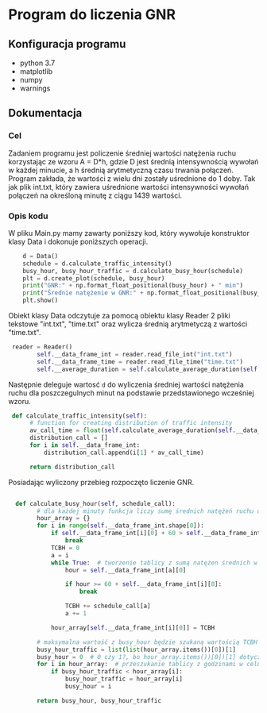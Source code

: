 # Program do liczenia GNR
## Konfiguracja programu
  - python 3.7
  - matplotlib
  - numpy 
  - warnings 
  

## Dokumentacja

### Cel
Zadaniem programu jest policzenie średniej wartości natężenia ruchu korzystając ze wzoru A = D*h, gdzie D jest średnią intensywnością wywołań w każdej minucie, a h średnią arytmetyczną czasu trwania połączeń. Program zakłada, że wartości z wielu dni zostały uśrednione do 1 doby. Tak jak plik int.txt, który zawiera uśrednione wartości intensywności wywołań połączeń na określoną minutę z ciągu 1439 wartości.

### Opis kodu

W pliku Main.py mamy zawarty poniższy kod, który wywołuje konstruktor klasy Data i dokonuje poniższych operacji. 

```python
    d = Data()
    schedule = d.calculate_traffic_intensity()
    busy_hour, busy_hour_traffic = d.calculate_busy_hour(schedule)
    plt = d.create_plot(schedule, busy_hour)
    print("GNR:" + np.format_float_positional(busy_hour) + " min")
    print("Średnie natężenie w GNR:" + np.format_float_positional(busy_hour_traffic, 2) + " połączenio-minut")
    plt.show()
```

Obiekt klasy Data odczytuje za pomocą obiektu klasy Reader 2 pliki tekstowe "int.txt", "time.txt" oraz wylicza średnią arytmetyczą z wartości "time.txt".

```python
 reader = Reader()
        self.__data_frame_int = reader.read_file_int("int.txt")
        self.__data_frame_time = reader.read_file_time("time.txt")
        self.__average_duration = self.calculate_average_duration(self.__data_frame_time)
```

  Następnie deleguje wartosć `d` do wyliczenia średniej wartości natężenia ruchu dla poszczegulnych minut na podstawie przedstawionego wcześniej wzoru. 
  
  ```python
   def calculate_traffic_intensity(self):
        # function for creating distribution of traffic intensity
        av_call_time = float(self.calculate_average_duration(self.__data_frame_time))
        distribution_call = []
        for i in self.__data_frame_int:
            distribution_call.append(i[1] * av_call_time)

        return distribution_call
  ```
Posiadając wyliczony przebieg rozpoczęto liczenie GNR.

```python

  def calculate_busy_hour(self, schedule_call):
        # dla każdej minuty funkcja liczy sumę średnich natężeń ruchu dla 1 godziny
        hour_array = {}
        for i in range(self.__data_frame_int.shape[0]):
            if self.__data_frame_int[i][0] + 60 > self.__data_frame_int[-1][0]:  # kończy pętle aby nie wyszła o godzinę za daleko
                break
            TCBH = 0
            a = i
            while True:  # tworzenie tablicy z sumą natężen średnich w poszczególnych godzinach
                hour = self.__data_frame_int[a][0]

                if hour >= 60 + self.__data_frame_int[i][0]:
                    break

                TCBH += schedule_call[a]
                a += 1

            hour_array[self.__data_frame_int[i][0]] = TCBH

        # maksymalna wartość z busy_hour będzie szukaną wartością TCBH
        busy_hour_traffic = list(list(hour_array.items())[0])[1]
        busy_hour = 0  # 0 czy 1?, bo hour_array.items())[0])[1] dotyczy 1, ale to znów kwestia interpreteacji przedziału
        for i in hour_array:  # przeszukanie tablicy z godzinami w celu znalezienia największej wartości
            if busy_hour_traffic < hour_array[i]:
                busy_hour_traffic = hour_array[i]
                busy_hour = i

        return busy_hour, busy_hour_traffic
```

